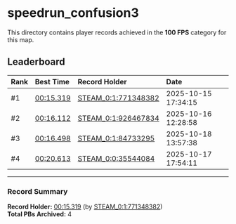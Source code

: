 # speedrun_confusion3

This directory contains player records achieved in the **100 FPS** category for this map.

## Leaderboard

| Rank | Best Time | Record Holder | Date                |
| :--- | :-------- | :------------ | :------------------ |
| #1   | [00:15.319](./00015319_STEAM_0_1_771348382_20251015-173415.zip) | [STEAM_0:1:771348382](https://speedrun16.com/profile/STEAM_0:1:771348382)   | 2025-10-15 17:34:15 |
| #2   | [00:16.112](./00016112_STEAM_0_1_926467834_20251016-122858.zip) | [STEAM_0:1:926467834](https://speedrun16.com/profile/STEAM_0:1:926467834)   | 2025-10-16 12:28:58 |
| #3   | [00:16.498](./00016498_STEAM_0_1_84733295_20251018-135738.zip) | [STEAM_0:1:84733295](https://speedrun16.com/profile/STEAM_0:1:84733295)   | 2025-10-18 13:57:38 |
| #4   | [00:20.613](./00020613_STEAM_0_0_35544084_20251017-175411.zip) | [STEAM_0:0:35544084](https://speedrun16.com/profile/STEAM_0:0:35544084)   | 2025-10-17 17:54:11 |

---

### Record Summary
**Record Holder:** [00:15.319](./00015319_STEAM_0_1_771348382_20251015-173415.zip) (by [STEAM_0:1:771348382](https://speedrun16.com/profile/STEAM_0:1:771348382))  
**Total PBs Archived:** 4